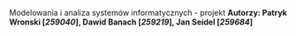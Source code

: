Modelowania i analiza systemów informatycznych - projekt 
**Autorzy: Patryk Wronski [_259040_], Dawid Banach [_259219_], Jan Seidel [_259684_]**
